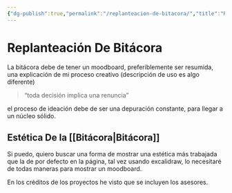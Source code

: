 ```yaml
---
{"dg-publish":true,"permalink":"/replanteacion-de-bitacora/","title":"Replanteación De Bitácora","tags":["Idea,"],"created":"2023-04-27T08:49:17.599-05:00","updated":"2023-04-27T09:24:38.429-05:00"}
---
```



# Replanteación De Bitácora

La bitácora debe de tener un moodboard, preferíblemente ser resumida, una explicación de mi proceso creativo (descripción de uso es algo diferente)

> “toda decisión implica una renuncia”

el proceso de ideación debe de ser una depuración constante, para llegar a un núcleo sólido.

## Estética De la [[Bitácora\|Bitácora]]

Si puedo, quiero buscar una forma de mostrar una estética más trabajada que la de por defecto en la página, tal vez usando excalidraw, lo necesitaré de todas maneras para mostrar un moodboard.

En los créditos de los proyectos he visto que se incluyen los asesores.
